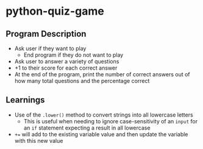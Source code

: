 # python-quiz-game

## Program Description
- Ask user if they want to play
    - End program if they do not want to play
- Ask user to answer a variety of questions
- +1 to their score for each correct answer
- At the end of the program, print the number of correct answers out of how many total questions and the percentage correct

## Learnings
- Use of the `.lower()` method to convert strings into all lowercase letters
    - This is useful when needing to ignore case-sensitivity of an `input` for an `if` statement expecting a result in all lowercase
- `+=` will add to the existing variable value and then update the variable with this new value